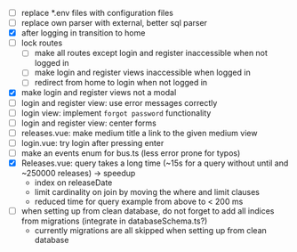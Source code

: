 - [ ] replace *.env files with configuration files
- [ ] replace own parser with external, better sql parser
- [x] after logging in transition to home
- [ ] lock routes
    - [ ] make all routes except login and register inaccessible when not logged in
    - [ ] make login and register views inaccessible when logged in
    - [ ] redirect from home to login when not logged in
- [x] make login and register views not a modal
- [ ] login and register view: use error messages correctly
- [ ] login view: implement `forgot password` functionality
- [ ] login and register view: center forms
- [ ] releases.vue: make medium title a link to the given medium view
- [ ] login.vue: try login after pressing enter
- [ ] make an events enum for bus.ts (less error prone for typos)
- [x] Releases.vue: query takes a long time (~15s for a query without until and ~250000 releases) -> speedup
    - index on releaseDate
    - limit cardinality on join by moving the where and limit clauses
    - reduced time for query example from above to < 200 ms
- [ ] when setting up from clean database, do not forget to add all indices from migrations (integrate in databaseSchema.ts?)
    - currently migrations are all skipped when setting up from clean database